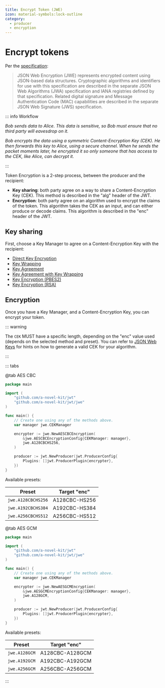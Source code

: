 ```yaml
---
title: Encrypt Token (JWE)
icon: material-symbols:lock-outline
category:
  - producer
  - encryption
---
```


# Encrypt tokens

Per the [specification](https://datatracker.ietf.org/doc/html/rfc7516):

> JSON Web Encryption (JWE) represents encrypted content using
> JSON-based data structures. Cryptographic algorithms and identifiers
> for use with this specification are described in the separate JSON
> Web Algorithms (JWA) specification and IANA registries defined by
> that specification. Related digital signature and Message
> Authentication Code (MAC) capabilities are described in the separate
> JSON Web Signature (JWS) specification.

::: info Workflow

_Bob sends data to Alice. This data is sensitive, so Bob must ensure that no third party will eavesdrop on it._

_Bob encrypts the data using a symmetric Content-Encryption Key (CEK). He then forwards this key to Alice, using a
secure channel. When he sends the packet moments later, he encrypted it so only someone that has access to the CEK,
like Alice, can decrypt it._

:::

Token Encryption is a 2-step process, between the producer and the recipient:

- **Key sharing**: both party agree on a way to share a Content-Encryption Key (CEK). This method is described in the
  "alg" header of the JWT.
- **Encryption**: both party agree on an algorithm used to encrypt the claims of the token. This algorithm takes the
  CEK as an input, and can either produce or decode claims. This algorithm is described in the "enc" header of the JWT.

## Key sharing

First, choose a Key Manager to agree on a Content-Encryption Key with the recipient:

- [Direct Key Encryption](./direct.md)
- [Key Wrapping](./key_wrap.md)
- [Key Agreement](./key_agreement.md)
- [Key Agreement with Key Wrapping](./key_agreement_with_key_wrap.md)
- [Key Encryption (PBES2)](./key_encryption_pbes2.md)
- [Key Encryption (RSA)](./key_encryption_rsa.md)

## Encryption

Once you have a Key Manager, and a Content-Encryption Key, you can encrypt your token.

::: warning

The `CEK` MUST have a specific length, depending on the "enc" value used (depends on the selected method and preset).
You can refer to [JSON Web Keys](../../keys/generate.md) for hints on how to generate a valid CEK for your
algorithm.

:::

::: tabs

@tab AES CBC

```go
package main

import (
	"github.com/a-novel-kit/jwt"
	"github.com/a-novel-kit/jwt/jwe"
)

func main() {
	// Create one using any of the methods above.
	var manager jwe.CEKManager

	encrypter := jwe.NewAESCBCEncryption(
		&jwe.AESCBCEncryptionConfig{CEKManager: manager},
		jwe.A128CBCHS256,
	)

	producer := jwt.NewProducer(jwt.ProducerConfig{
		Plugins: []jwt.ProducerPlugin{encrypter},
	})
}
```

Available presets:

| Preset             | Target "enc"  |
| ------------------ | ------------- |
| `jwe.A128CBCHS256` | A128CBC-HS256 |
| `jwe.A192CBCHS384` | A192CBC-HS384 |
| `jwe.A256CBCHS512` | A256CBC-HS512 |

@tab AES GCM

```go
package main

import (
	"github.com/a-novel-kit/jwt"
	"github.com/a-novel-kit/jwt/jwe"
)

func main() {
	// Create one using any of the methods above.
	var manager jwe.CEKManager

	encrypter := jwe.NewAESGCMEncryption(
		&jwe.AESGCMEncryptionConfig{CEKManager: manager},
		jwe.A128GCM,
	)

	producer := jwt.NewProducer(jwt.ProducerConfig{
		Plugins: []jwt.ProducerPlugin{encrypter},
	})
}
```

Available presets:

| Preset        | Target "enc"    |
| ------------- | --------------- |
| `jwe.A128GCM` | A128CBC-A128GCM |
| `jwe.A192GCM` | A192CBC-A192GCM |
| `jwe.A256GCM` | A256CBC-A256GCM |

:::
